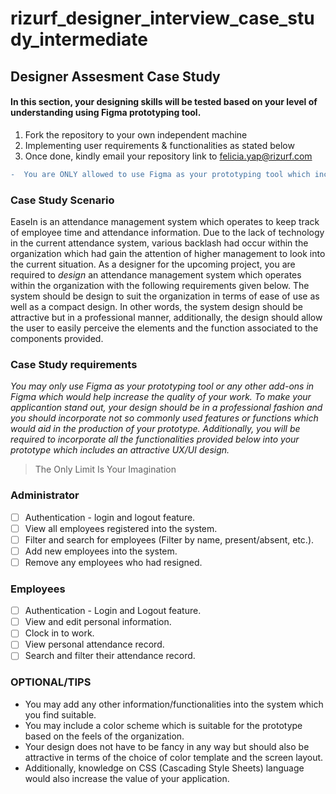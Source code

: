 # rizurf_designer_interview_case_study_intermediate

## Designer Assesment Case Study

#### In this section, your designing skills will be tested based on your level of understanding using Figma prototyping tool.

1. Fork the repository to your own independent machine
2. Implementing user requirements & functionalities as stated below
3. Once done, kindly email your repository link to felicia.yap@rizurf.com

```diff
-  You are ONLY allowed to use Figma as your prototyping tool which includes all other plugins provided in Figma.
```

### Case Study Scenario

EaseIn is an attendance management system which operates to keep track of employee time and attendance information. Due to the lack of technology in the current attendance system, various backlash had occur within the organization which had gain the attention of higher management to look into the current situation. As a designer for the upcoming project, you are required to _design_ an attendance management system which operates within the organization with the following requirements given below. The system should be design to suit the organization in terms of ease of use as well as a compact design. In other words, the system design should be attractive but in a professional manner, additionally, the design should allow the user to easily perceive the elements and the function associated to the components provided.

### Case Study requirements

_You may only use Figma as your prototyping tool or any other add-ons in Figma which would help increase the quality of your work._
_To make your applicantion stand out, your design should be in a professional fashion and you should incorporate not so commonly used features or functions which would aid in the production of your prototype._
_Additionally, you will be required to incorporate all the functionalities provided below into your prototype which includes an attractive UX/UI design._

> The Only Limit Is Your Imagination

### Administrator

- [ ] Authentication - login and logout feature.
- [ ] View all employees registered into the system.
- [ ] Filter and search for employees (Filter by name, present/absent, etc.).
- [ ] Add new employees into the system.
- [ ] Remove any employees who had resigned.

### Employees

- [ ] Authentication - Login and Logout feature.
- [ ] View and edit personal information.
- [ ] Clock in to work.
- [ ] View personal attendance record.
- [ ] Search and filter their attendance record.

### OPTIONAL/TIPS

- You may add any other information/functionalities into the system which you find suitable.
- You may include a color scheme which is suitable for the prototype based on the feels of the organization.
- Your design does not have to be fancy in any way but should also be attractive in terms of the choice of color template and the screen layout.
- Additionally, knowledge on CSS (Cascading Style Sheets) language would also increase the value of your application.

